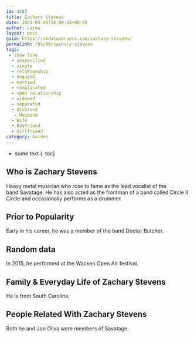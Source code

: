 ```yaml
---
id: 4285
title: Zachary Stevens
date: 2021-04-06T16:00:54+00:00
author: Laima
layout: post
guid: https://ukdataservers.com/zachary-stevens/
permalink: /04/06/zachary-stevens
tags:
 - show love
  - unspecified
  - single
  - relationship
  - engaged
  - married
  - complicated
  - open relationship
  - widowed
  - separated
  - divorced
   - Husband
  - Wife
  - Boyfriend
  - Girlfriend
category: Guides
---
```


* some text
{: toc}


## Who is Zachary Stevens
                  
                  
                  
Heavy metal musician who rose to fame as the lead vocalist of the band Savatage. He has also acted as the frontman of a band called Circle II Circle and occasionally performs as a drummer. 
                  
              
            
              
            
                
                
                
## Prior to Popularity
                  
                  
                  
Early in his career, he was a member of the band Doctor Butcher.
                  
              
            
              
            
                
                
                
## Random data
                  
                  
                  
In 2015, he performed at the Wacken Open Air festival.
                  
              
            
              
            
                
                
                
## Family & Everyday Life of Zachary Stevens
                  
                  
                  
He is from South Carolina. 
                  
              
            
              
            
                
                
                
## People Related With Zachary Stevens
                  
                  
                  
Both he and Jon Oliva were members of Savatage. 
                  
              
            
              
            
                
              
            
              
              
            
            
              
            
          
          
          